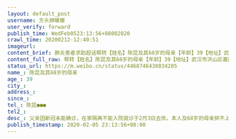 ```yaml
---
layout: default_post
username: 方头狮暖暖
user_verify: forward
publish_time: WedFeb0523:13:56+08002020
crawl_time: 20200212-12:40:51
imageurl: 
content_brief: 肺炎患者求助超话帮转【姓名】陈昆及其68岁的母亲【年龄】39【地址】武汉市 洪山区 嘉隆小区【病情描述】父亲因新冠未能确诊，在家隔离不能入院就诊于2月3日去世。本人及68岁的母亲排不上核酸试剂故无法确诊导致无法入院，病人情况危急，希望得到帮助入院确诊治疗。【联系方式】陈昆 139860 ...全文
content_full_raw: 帮转【姓名】陈昆及其68岁的母亲【年龄】39【地址】武汉市洪山区嘉隆小区【病情描述】父亲因新冠未能确诊，在家隔离不能入院就诊于2月3日去世。本人及68岁的母亲排不上核酸试剂故无法确诊导致无法入院，病人情况危急，希望得到帮助入院确诊治疗。【联系方式】陈昆●●●【其他紧急联系人】
status_url: https://m.weibo.cn/status/4468746430834205
name_: 陈昆及其68岁的母亲
age_: 39
city_: 
address_: 
since_: 
tel_: 陈昆●●●
tel2_: 
desc_: 父亲因新冠未能确诊，在家隔离不能入院就诊于2月3日去世。本人及68岁的母亲排不上核酸试剂故无法确诊导致无法入院，病人情况危急，希望得到帮助入院确诊治疗。
publish_timestamp: 2020-02-05 23:13:56+08:00
---
```

